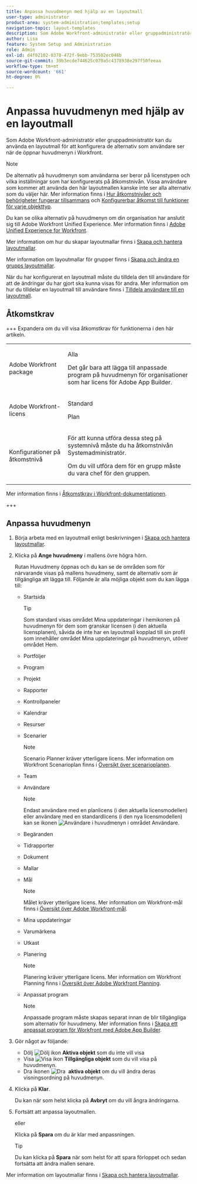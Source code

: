 ```yaml
---
title: Anpassa huvudmenyn med hjälp av en layoutmall
user-type: administrator
product-area: system-administration;templates;setup
navigation-topic: layout-templates
description: Som Adobe Workfront-administratör eller gruppadministratör kan du använda en layoutmall för att konfigurera de alternativ som användare ser när de öppnar huvudmenyn i Workfront.
author: Lisa
feature: System Setup and Administration
role: Admin
exl-id: d4f02102-0378-472f-9ebb-753502ec048b
source-git-commit: 39b3ecde744625c070a5c4378938e297f50feeaa
workflow-type: tm+mt
source-wordcount: '661'
ht-degree: 0%

---
```


# Anpassa huvudmenyn med hjälp av en layoutmall

<!--Audited: 01/2024-->

Som Adobe Workfront-administratör eller gruppadministratör kan du använda en layoutmall för att konfigurera de alternativ som användare ser när de öppnar huvudmenyn i Workfront.

>[!NOTE]
>
>De alternativ på huvudmenyn som användarna ser beror på licenstypen och vilka inställningar som har konfigurerats på åtkomstnivån. Vissa användare som kommer att använda den här layoutmallen kanske inte ser alla alternativ som du väljer här. Mer information finns i [Hur åtkomstnivåer och behörigheter fungerar tillsammans](../../../administration-and-setup/add-users/access-levels-and-object-permissions/how-access-levels-permissions-work-together.md) och [Konfigurerbar åtkomst till funktioner för varje objekttyp](../../../administration-and-setup/add-users/access-levels-and-object-permissions/configurable-functionality-in-each-access-level-by-object-type.md).
>
>Du kan se olika alternativ på huvudmenyn om din organisation har anslutit sig till Adobe Workfront Unified Experience. Mer information finns i [Adobe Unified Experience for Workfront](/help/quicksilver/workfront-basics/navigate-workfront/workfront-navigation/adobe-unified-experience.md).

Mer information om hur du skapar layoutmallar finns i [Skapa och hantera layoutmallar](../use-layout-templates/create-and-manage-layout-templates.md).

Mer information om layoutmallar för grupper finns i [Skapa och ändra en grupps layoutmallar](../../../administration-and-setup/manage-groups/work-with-group-objects/create-and-modify-a-groups-layout-templates.md).

När du har konfigurerat en layoutmall måste du tilldela den till användare för att de ändringar du har gjort ska kunna visas för andra. Mer information om hur du tilldelar en layoutmall till användare finns i [Tilldela användare till en layoutmall](../use-layout-templates/assign-users-to-layout-template.md).

## Åtkomstkrav

+++ Expandera om du vill visa åtkomstkrav för funktionerna i den här artikeln.

<table style="table-layout:auto"> 
 <col> 
 <col> 
 <tbody> 
  <tr> 
   <td>Adobe Workfront package</td> 
   <td><p>Alla</p>
       <p>Det går bara att lägga till anpassade program på huvudmenyn för organisationer som har licens för Adobe App Builder.</p></td> 
  </tr> 
  <tr> 
   <td>Adobe Workfront-licens</td> 
   <td><p>Standard</p>
       <p>Plan</p></td>
  </tr> 
  </tr> 
  <tr> 
   <td>Konfigurationer på åtkomstnivå</td> 
   <td> <p>För att kunna utföra dessa steg på systemnivå måste du ha åtkomstnivån Systemadministratör.</p>
        <p>Om du vill utföra dem för en grupp måste du vara chef för den gruppen.</p> </td> 
  </tr> 
 </tbody> 
</table>

Mer information finns i [Åtkomstkrav i Workfront-dokumentationen](/help/quicksilver/administration-and-setup/add-users/access-levels-and-object-permissions/access-level-requirements-in-documentation.md).

+++

## Anpassa huvudmenyn

1. Börja arbeta med en layoutmall enligt beskrivningen i [Skapa och hantera layoutmallar](../../../administration-and-setup/customize-workfront/use-layout-templates/create-and-manage-layout-templates.md).
1. Klicka på **Ange huvudmeny** i mallens övre högra hörn.

   Rutan Huvudmeny öppnas och du kan se de områden som för närvarande visas på mallens huvudmeny, samt de alternativ som är tillgängliga att lägga till. Följande är alla möjliga objekt som du kan lägga till:
   * Startsida

     >[!TIP]
     >
     >Som standard visas området Mina uppdateringar i hemikonen på huvudmenyn för dem som granskar licensen (i den aktuella licensplanen), såvida de inte har en layoutmall kopplad till sin profil som innehåller området Mina uppdateringar på huvudmenyn, utöver området Hem.

   * Portföljer
   * Program
   * Projekt
   * Rapporter
   * Kontrollpaneler
   * Kalendrar
   * Resurser
   * Scenarier

     >[!NOTE]
     >
     >Scenario Planner kräver ytterligare licens. Mer information om Workfront Scenarioplan finns i [Översikt över scenarioplanen](../../../scenario-planner/scenario-planner-overview.md).

   * Team
   * Användare

     >[!NOTE]
     >
     >Endast användare med en planlicens (i den aktuella licensmodellen) eller användare med en standardlicens (i den nya licensmodellen) kan se ikonen ![Användare](assets/users-icon-in-main-menu.png) i huvudmenyn i området Användare.

   * Begäranden
   * Tidrapporter
   * Dokument
   * Mallar
   * Mål

     >[!NOTE]
     >
     >Målet kräver ytterligare licens. Mer information om Workfront-mål finns i [Översikt över Adobe Workfront-mål](../../../workfront-goals/goal-management/wf-goals-overview.md).

   * Mina uppdateringar
   * Varumärkena
   * Utkast
   * Planering

     >[!NOTE]
     >
     >Planering kräver ytterligare licens. Mer information om Workfront Planning finns i [Översikt över Adobe Workfront Planning](/help/quicksilver/planning/general/planning-overview.md).

   * Anpassat program

     >[!NOTE]
     >
     > Anpassade program måste skapas separat innan de blir tillgängliga som alternativ för huvudmeny. Mer information finns i [Skapa ett anpassat program för Workfront med Adobe App Builder](/help/quicksilver/app-builder/app-builder.md).

1. Gör något av följande:

   * Dölj ![Dölj ikon](assets/remove-icon---x-in-circle.png) **Aktiva objekt** som du inte vill visa
   * Visa ![Visa ikon](assets/add-icon-plus-in-circle.png) **Tillgängliga objekt** som du vill visa på huvudmenyn.
   * Dra ikonen ![Dra &#x200B;](assets/move-icon---dots.png) **aktiva objekt** om du vill ändra deras visningsordning på huvudmenyn.

1. Klicka på **Klar**.

   Du kan när som helst klicka på **Avbryt** om du vill ångra ändringarna.

1. Fortsätt att anpassa layoutmallen.

   eller

   Klicka på **Spara** om du är klar med anpassningen.

   >[!TIP]
   >
   >Du kan klicka på **Spara** när som helst för att spara förloppet och sedan fortsätta att ändra mallen senare.

Mer information om layoutmallar finns i [Skapa och hantera layoutmallar](../../../administration-and-setup/customize-workfront/use-layout-templates/create-and-manage-layout-templates.md).
